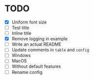 # TODO

- [x] Uniform font size
- [ ] Test title
- [ ] Inline title
- [x] Remove logging in example
- [ ] Write an actual README
- [ ] Update comments in `table` and `config`
- [ ] Windows
- [ ] MacOS
- [ ] Without default features
- [ ] Rename config